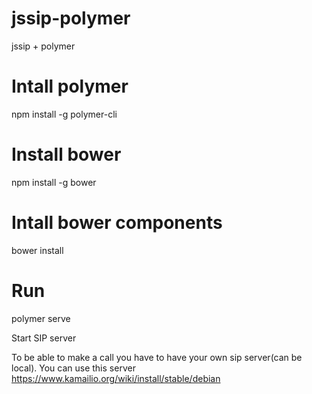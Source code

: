 # jssip-polymer
jssip + polymer

# Intall polymer

npm install -g polymer-cli

# Install bower

npm install -g bower

# Intall bower components

bower install

# Run 

polymer serve


 Start SIP server
 
 To be able to make a call you have to have your own sip server(can be local). You can use this server https://www.kamailio.org/wiki/install/stable/debian
